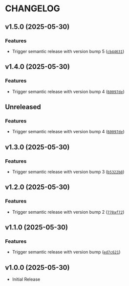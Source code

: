 # CHANGELOG

<!-- version list -->

## v1.5.0 (2025-05-30)

### Features

- Trigger semantic release with version bump 5
  ([`cb44631`](https://github.com/ravisayal/testProject/commit/cb446318384d7183157d3790f02a7f377e670813))


## v1.4.0 (2025-05-30)

### Features

- Trigger semantic release with version bump 4
  ([`60097de`](https://github.com/ravisayal/testProject/commit/60097de164d11963f5e71f4a2ddadd4132824212))


## Unreleased

### Features

- Trigger semantic release with version bump 4
  ([`60097de`](https://github.com/ravisayal/testProject/commit/60097de164d11963f5e71f4a2ddadd4132824212))


## v1.3.0 (2025-05-30)
### Features

- Trigger semantic release with version bump 3
  ([`b5322b8`](https://github.com/ravisayal/testProject/commit/b5322b8c85956e3d7b80a7f3c800c54508494282))


## v1.2.0 (2025-05-30)

### Features

- Trigger semantic release with version bump 2
  ([`778af72`](https://github.com/ravisayal/testProject/commit/778af72ae2137bd4702147dd6ad2444c8ad0b389))


## v1.1.0 (2025-05-30)

### Features

- Trigger semantic release with version bump
  ([`ed7c621`](https://github.com/ravisayal/testProject/commit/ed7c621a15911bcb375e20517ecb2da07c219d3e))


## v1.0.0 (2025-05-30)

- Initial Release
